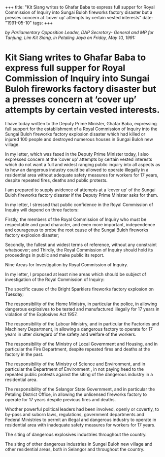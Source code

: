 +++ 
title: "Kit Siang writes to Ghafar Baba to express full supper for Royal Commission of Inquiry into Sungai Buloh fireworks factory disaster but a presses concern at ‘cover up’ attempts by certain vested interests"
date: "1991-05-10"
tags:
+++

_by Parliamentary Opposition Leader, DAP Secretary- General and MP for Tanjung, Lim Kit Siang, in Petaling Jaya on Friday, May 10, 1991:_

# Kit Siang writes to Ghafar Baba to express full supper for Royal Commission of Inquiry into Sungai Buloh fireworks factory disaster but a presses concern at ‘cover up’ attempts by certain vested interests.

I have today written to the Deputy Prime Minister, Ghafar Baba, expressing full support for the establishment of a Royal Commission of Inquiry into the Sungai Buloh fireworks factory explosion disaster which had killed or injured 100 people and destroyed numerous houses in Sungai Buloh new village.</u>

In my letter, which was faxed in the Deputy Prime Minister today, I also expressed concern at the ‘cover up’ attempts by certain vested interests which do not want a full and widest ranging public inquiry into all aspects as to how an dangerous industry could be allowed to operate illegally in a residential area without adequate safety measures for workers for 17 years, despite repeated fires, deaths and public protests.

I am prepared to supply avidence of attempts at a ‘cover up’ of the Sungai Buloh fireworks factory disaster if the Deputy Prime Minister asks for them.

In my letter, I stressed that public confidence in the Royal Commission of Inquiry will depend on three factors:

Firstly, the members of the Royal Commission of Inquiry who must be respectable and good character, and even more important, independence and courageous to probe the root cause of the Sungai Buloh fireworks factory explosion disaster;

Secondly, the fullest and widest terms of reference, without any constraint whatsoever; and
Thirdly, the Royal Commission of Inquiry should hold its proceedings in public and make public its report.

Nine Areas for Investigation by Royal Commission of Inquiry.


In my letter, I proposed at least nine areas which should be subject of investigation of the Royal Commission of Inquiry:

The specific cause of the Bright Sparklers fireworks factory explosion on Tuesday;

The responsibility of the Home Ministry, in particular the police, in allowing dangerous explosives to be tested and manufactured illegally for 17 years in violation of the Explosives Act 1957.

The responsibility of the Labour Ministry, and in particular the Factories and Machinery Department, in allowing a dangerous factory to operate for 17 years in utter disregard of the safety and welfare of the workers.

The responsibility of the Ministry of Local Government and Housing, and in particular the Fire Department, despite repeated fires and deaths at the factory in the past.

The responsibility of the Ministry of Science and Environment, and in particular the Department of Environment , in not paying heed to the repeated public protests against the siting of the dangerous industry in a residential area.

The responsibility of the Selangor State Government, and in particular the Petaling District Office, in allowing the unlicensed fireworks factory to operate for 17 years despite previous fires and deaths.

Whother powerful political leaders had been involved, openly or covertly, to by-pass and suborn laws, regulations, government departments and Federal Ministries to permit an illegal and dangerous industry to operate in residential area with inadequate safety measures for workers for 17 years.

The siting of dangerous explosives industries throughout the country.  

The siting of other dangerous industries in Sungei Buloh new village and other residential areas, both in Selangor and throughout the country.
 

